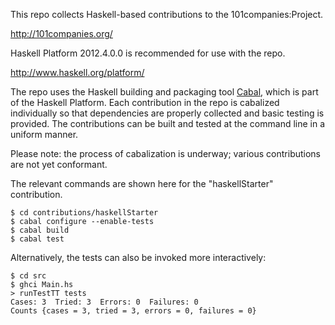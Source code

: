 This repo collects Haskell-based contributions to the 101companies:Project.

http://101companies.org/

Haskell Platform 2012.4.0.0 is recommended for use with the repo.

http://www.haskell.org/platform/

The repo uses the Haskell building and packaging tool [Cabal](http://www.haskell.org/cabal/), which is part of the Haskell Platform. Each contribution in the repo is cabalized individually so that dependencies are properly collected and basic testing is provided. The contributions can be built and tested at the command line in a uniform manner.

Please note: the process of cabalization is underway; various contributions are not yet conformant.

The relevant commands are shown here for the "haskellStarter" contribution.

    $ cd contributions/haskellStarter
    $ cabal configure --enable-tests
    $ cabal build
    $ cabal test

Alternatively, the tests can also be invoked more interactively:

    $ cd src
    $ ghci Main.hs
    > runTestTT tests
    Cases: 3  Tried: 3  Errors: 0  Failures: 0
    Counts {cases = 3, tried = 3, errors = 0, failures = 0}

